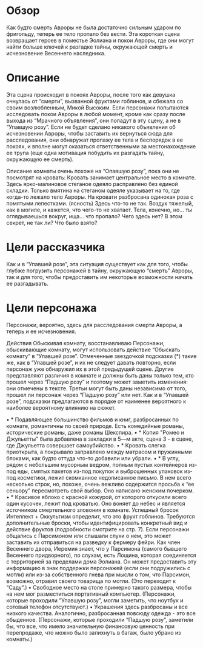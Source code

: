 # Обзор
Как будто смерть Авроры не была достаточно сильным ударом по фригольду, теперь ее тело пропало без вести. Эта короткая сцена возвращает героев в поместье Эолиана и покои Авроры, где они могут найти больше ключей к разгадке тайны, окружающей смерть и исчезновение Весеннего наследника.

# Описание
Эта сцена происходит в покоях Авроры, после того как девушка очнулась от “смерти”, вызванной фруктами гоблинов, и сбежала со своим возлюбленным, Микой Высоким. Если персонажи попытаются исследовать покои Авроры в любой момент, кроме как сразу после выхода из “Мрачного объявления”, они попадут в эту сцену, а не в “Упавшую розу”. Если не будет сделано никакого объявления об исчезновении Авроры, чтобы заставить их вернуться сюда для расследования, они обнаружат пропажу ее тела и беспорядок в ее покоях, и вполне могут оказаться ответственными за местонахождение ее трупа (еще одна мотивация побудить их разгадать тайну, окружающую ее смерть).

Описание комнаты очень похоже на “Опавшую розу”, пока они не посмотрят на кровать:
Кровать занимает центральное место в комнате. Здесь ярко-малиновое стеганое одеяло расправлено без единой складки. Только вмятина на стеганом одеяле указывает на то, где когда-то лежало тело Авроры. На кровати разбросана одинокая роза с помятыми лепестками.
(ясность) Здесь что-то не так. Воздух тяжелый, как в могиле, и кажется, что чего-то не хватает. Тела, конечно, но… ты оглядываешься вокруг, ища… что пропало? Чего здесь нет? В этом секрет, не так ли? Что было взято?

# Цели рассказчика
Как и в “Упавшей розе”, эта ситуация существует как для того, чтобы глубже погрузить персонажей в тайну, окружающую “смерть” Авроры, так и для того, чтобы предоставить им некоторые возможности начать ее разгадывать.

# Цели персонажа
Персонажи, вероятно, здесь для расследования смерти Авроры, а теперь и ее исчезновения.

Действия
Обыскивая комнату, восстанавливаю
Персонажи, обыскивающие комнату, могут использовать действие “Обыскать комнату” в “Упавшей розе”. Отмеченные звездочкой подсказки (\*) такие же, как в “Упавшей розе”, и их не следует давать повторно, если персонаж уже обнаружил их в этой предыдущей сцене. Другие представляют различия в комнате и должны быть даны только тем, кто прошел через “Падшую розу” и поэтому может заметить изменения: они отмечены в тексте. Третьи могут быть даны независимо от того, прошел ли персонаж через “Падшую розу” или нет. Как и в “Упавшей розе”, подсказки предлагаются в порядке от наименее вероятного к наиболее вероятному влиянию на сюжет.

• * Подавляющее большинство фильмов и книг, разбросанных по комнате, романтичны по своей природе. Есть комедийные романы, исторические романы, даже романы Шекспира.
• * Копия "Ромео и Джульетты" была добавлена в закладки в 5—м акте, сцена 3 - в сцене, где Джульетта совершает самоубийство.
• * Кровать слегка приоткрыта, а покрывало заправлено между матрасом и пружинными блоками, как будто оттуда что-то добавили или убрали.
• * В углу, рядом с небольшим мусорным ведром, полным пустых контейнеров из-под еды, смятых пакетов из-под покупок и выброшенных упаковок из-под косметики, лежит скомканное недописанное письмо. В нем всего несколько строк, но, похоже, очень вежливо содержится просьба к “ее сеньору” пересмотреть свой выбор. Оно написано женским почерком.
• * Красивое яблоко с красной кожурой, от которого откусили всего один кусочек, лежит под кроватью. Оно воняет до небес и является источником смертельного зловония в комнате. Успешный бросок Интеллект + Оккультизм определит, что это фрукт гоблинов. Требуются дополнительные броски, чтобы идентифицировать конкретный вид и действие фруктов (подробности смотрите на стр. 7). Если персонажи общались с Парсимоном или слышали слухи о нем, это может заставить их отправиться на разведку к фермеру фейри. Как член Весеннего двора, Иеремия знает, что у Парсимона (самого бывшего Весеннего придворного), по слухам, есть Лощина, которая соединяется с территорией за пределами дома Эолиана. Он может предоставить эту информацию в знак поддержки персонажей (если они подружились с мотли) или из-за собственного гнева при мысли о том, что Парсимон, возможно, отравил своего товарища по мотли. (Это переходит к “Саду”.)
• Свободное место на столе примерно такого размера, чтобы на нем мог разместиться портативный компьютер. (Персонажи, которые проходили “Упавшую розу”, могли заметить, что ноутбук и сотовый телефон отсутствуют.)
• Украшения здесь разбросаны и все низкого качества. Аналогично, разбросанная повсюду одежда - это все обыденное. (Персонажи, которые проходили “Падшую розу”, заметили бы, что все, что имело значительную финансовую ценность при перепродаже, что можно было запихнуть в багаж, было убрано из комнаты.)
